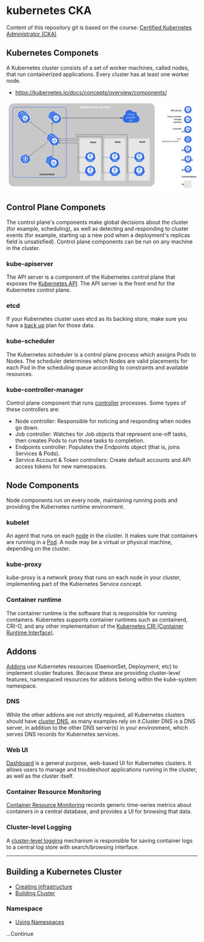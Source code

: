 # kubernetes CKA
Content of this repository git is based on the course: [Certified Kubernetes Administrator (CKA)](https://learn.acloud.guru/course/certified-kubernetes-administrator)

## Kubernetes Componets
A Kubernetes cluster consists of a set of worker machines, called nodes, that run containerized applications. Every cluster has at least one worker node.
- https://kubernetes.io/docs/concepts/overview/components/

![k8s-componets](./img/k8s-architecture.svg)

## Control Plane Componets
The control plane's components make global decisions about the cluster (for example, scheduling), as well as detecting and responding to cluster events (for example, starting up a new pod when a deployment's replicas field is unsatisfied). Control plane components can be run on any machine in the cluster.

### kube-apiserver
The API server is a component of the Kubernetes control plane that exposes the [Kubernetes API](https://kubernetes.io/docs/reference/generated/kube-apiserver/). The API server is the front end for the Kubernetes control plane.

### etcd
If your Kubernetes cluster uses etcd as its backing store, make sure you have a [back up](https://kubernetes.io/docs/tasks/administer-cluster/configure-upgrade-etcd/#backing-up-an-etcd-cluster) plan for those data.

### kube-scheduler
The Kubernetes scheduler is a control plane process which assigns Pods to Nodes. The scheduler determines which Nodes are valid placements for each Pod in the scheduling queue according to constraints and available resources.

### kube-controller-manager
Control plane component that runs [controller](https://kubernetes.io/docs/concepts/architecture/controller/) processes.
Some types of these controllers are:

- Node controller: Responsible for noticing and responding when nodes go down.
- Job controller: Watches for Job objects that represent one-off tasks, then creates Pods to run those tasks to completion.
- Endpoints controller: Populates the Endpoints object (that is, joins Services & Pods).
- Service Account & Token controllers: Create default accounts and API access tokens for new namespaces.

## Node Components
Node components run on every node, maintaining running pods and providing the Kubernetes runtime environment.

### kubelet
An agent that runs on each [node](https://kubernetes.io/docs/concepts/architecture/nodes/) in the cluster. It makes sure that containers are running in a [Pod](https://kubernetes.io/docs/concepts/workloads/pods/). A node may be a virtual or physical machine, depending on the cluster.

### kube-proxy
kube-proxy is a network proxy that runs on each node in your cluster, implementing part of the Kubernetes Service concept.

### Container runtime
The container runtime is the software that is responsible for running containers.
Kubernetes supports container runtimes such as containerd, CRI-O, and any other implementation of the [Kubernetes CRI (Container Runtime Interface)](https://github.com/kubernetes/community/blob/master/contributors/devel/sig-node/container-runtime-interface.md).

## Addons
[Addons](https://kubernetes.io/docs/concepts/cluster-administration/addons/) use Kubernetes resources (DaemonSet, Deployment, etc) to implement cluster features. Because these are providing cluster-level features, namespaced resources for addons belong within the kube-system namespace.

### DNS
While the other addons are not strictly required, all Kubernetes clusters should have [cluster DNS](https://kubernetes.io/docs/concepts/services-networking/dns-pod-service/), as many examples rely on it.Cluster DNS is a DNS server, in addition to the other DNS server(s) in your environment, which serves DNS records for Kubernetes services.

### Web UI
[Dashboard](https://kubernetes.io/docs/tasks/access-application-cluster/web-ui-dashboard/) is a general purpose, web-based UI for Kubernetes clusters. It allows users to manage and troubleshoot applications running in the cluster, as well as the cluster itself.

### Container Resource Monitoring
[Container Resource Monitoring](https://kubernetes.io/docs/tasks/debug/debug-cluster/resource-usage-monitoring/) records generic time-series metrics about containers in a central database, and provides a UI for browsing that data.

### Cluster-level Logging
A [cluster-level logging](https://kubernetes.io/docs/concepts/cluster-administration/logging/) mechanism is responsible for saving container logs to a central log store with search/browsing interface.

---

## Building a Kubernetes Cluster
- [Creating infrastructure](./infrastructure-ec2)
- [Building Cluster](./understand-k8s/create-cluster.md)

### Namespace
- [Using Namespaces](./understand-k8s/namespace.md)

...Continue
